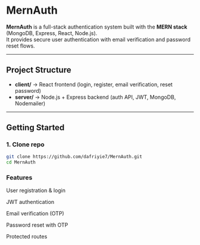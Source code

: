 # MernAuth

**MernAuth** is a full-stack authentication system built with the **MERN stack** (MongoDB, Express, React, Node.js).  
It provides secure user authentication with email verification and password reset flows.

---

## Project Structure

- **client/** → React frontend (login, register, email verification, reset password)
- **server/** → Node.js + Express backend (auth API, JWT, MongoDB, Nodemailer)

---

## Getting Started

### 1. Clone repo

```bash
git clone https://github.com/dafriyie7/MernAuth.git
cd MernAuth
```

### Features

User registration & login

JWT authentication

Email verification (OTP)

Password reset with OTP

Protected routes
